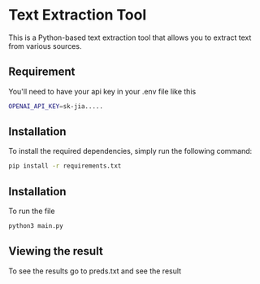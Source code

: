 # Text Extraction Tool

This is a Python-based text extraction tool that allows you to extract text from various sources.

## Requirement

You'll need to have your api key in your .env file like this

```bash
OPENAI_API_KEY=sk-jia.....
```

## Installation

To install the required dependencies, simply run the following command:

```bash
pip install -r requirements.txt
```

## Installation

To run the file

```bash
python3 main.py
```

## Viewing the result

To see the results go to preds.txt and see the result
